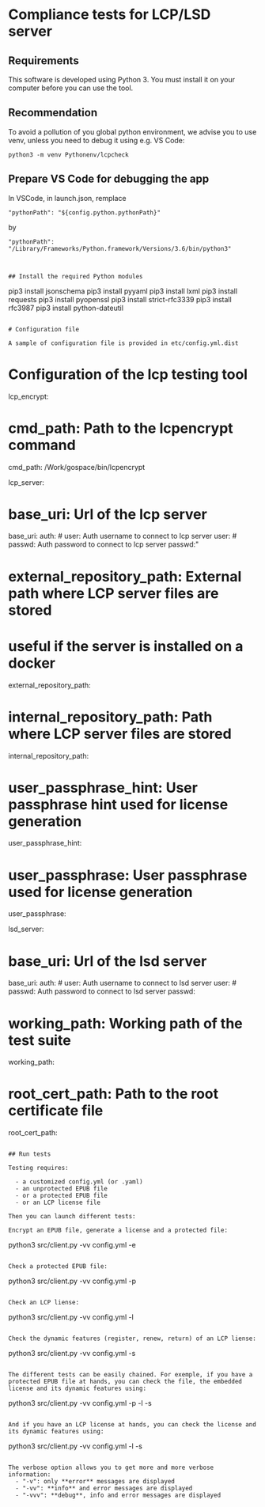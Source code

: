 # Compliance tests for LCP/LSD server

## Requirements

This software is developed using Python 3. You must install it on your computer before you can use the tool.

## Recommendation

To avoid a pollution of you global python environment, we advise you to use venv, unless you need to debug it using e.g. VS Code:
```
python3 -m venv Pythonenv/lcpcheck
```

## Prepare VS Code for debugging the app

In VSCode, in launch.json, remplace

```
"pythonPath": "${config.python.pythonPath}"
```

by 

```
"pythonPath": "/Library/Frameworks/Python.framework/Versions/3.6/bin/python3"



## Install the required Python modules

```
pip3 install jsonschema
pip3 install pyyaml
pip3 install lxml
pip3 install requests
pip3 install pyopenssl
pip3 install strict-rfc3339
pip3 install rfc3987
pip3 install python-dateutil
```

# Configuration file

A sample of configuration file is provided in etc/config.yml.dist

```
# Configuration of the lcp testing tool
lcp_encrypt:
  # cmd_path: Path to the lcpencrypt command
  cmd_path: /Work/gospace/bin/lcpencrypt
  
lcp_server:
  # base_uri: Url of the lcp server
  base_uri: <lcp-server-uri>
  auth:
    # user: Auth username to connect to lcp server
    user: <value>
    # passwd: Auth password to connect to lcp server
    passwd:"<value>
  # external_repository_path: External path where LCP server files are stored 
  # useful if the server is installed on a docker
  external_repository_path: <lcpfiles>
  # internal_repository_path: Path where LCP server files are stored
  internal_repository_path: <lcpfiles>
  # user_passphrase_hint: User passphrase hint used for license generation
  user_passphrase_hint: <hint-value>
  # user_passphrase: User passphrase  used for license generation
  user_passphrase: <passphrase-value>

lsd_server:
  # base_uri: Url of the lsd server
  base_uri: <lsd-server-uri>
  auth:
    # user: Auth username to connect to lsd server
    user: <value>
    # passwd: Auth password to connect to lsd server
    passwd: <value>
# working_path: Working path of the test suite
working_path: <value>
# root_cert_path: Path to the root certificate file
root_cert_path: <value>
```

## Run tests

Testing requires:

  - a customized config.yml (or .yaml)
  - an unprotected EPUB file
  - or a protected EPUB file
  - or an LCP license file

Then you can launch different tests:

Encrypt an EPUB file, generate a license and a protected file:

```
python3 src/client.py -vv config.yml -e <path-unprotected-epub>
```

Check a protected EPUB file:

```
python3 src/client.py -vv config.yml -p <path-protected-epub>
```

Check an LCP liense:

```
python3 src/client.py -vv config.yml -l <path-lcp-license>
```

Check the dynamic features (register, renew, return) of an LCP liense:

```
python3 src/client.py -vv config.yml -s <path-lcp-license>
```

The different tests can be easily chained. For exemple, if you have a protected EPUB file at hands, you can check the file, the embedded license and its dynamic features using: 

```
python3 src/client.py -vv config.yml -p <path-protected-epub> -l -s
```

And if you have an LCP license at hands, you can check the license and its dynamic features using: 

```
python3 src/client.py -vv config.yml -l <path-lcp-license> -s
```

The verbose option allows you to get more and more verbose information:
  - "-v": only **error** messages are displayed
  - "-vv": **info** and error messages are displayed
  - "-vvv": **debug**, info and error messages are displayed
